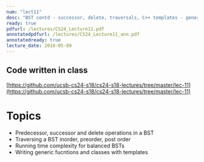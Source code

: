 ```yaml
---
num: "lect11"
desc: "BST contd - successor, delete, traversals, C++ templates - generic BSTs "
ready: true
pdfurl: /lectures/CS24_Lecture11.pdf
annotatedpdfurl: /lectures/CS24_Lecture11_ann.pdf
annotatedready: true
lecture_date: 2018-05-09
---
```


## Code written in class
[https://github.com/ucsb-cs24-s18/cs24-s18-lectures/tree/master/lec-11](https://github.com/ucsb-cs24-s18/cs24-s18-lectures/tree/master/lec-11)

# Topics

* Predecessor, successor and delete operations in a BST
* Traversing a BST inorder, preorder, post order
* Running time complexity for balanced BSTs
* Writing generic fucntions and classes with templates
